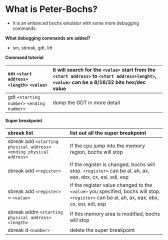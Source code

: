 # What is Peter-Bochs? #
- It is an enhanced bochs emulator with some more debugging commands.

**What debugging commands are added?**

- sm, sbreak, gdt, ldt


**Command tutorial**

|sm `<start address>` `<length>` `<value>`|it will search for the `<value>` start from the `<start address>` to `<start address+lenght>`, `<value>` can be a 8/16/32 bits hex/dec value|
|:----------------------------------------|:-------------------------------------------------------------------------------------------------------------------------------------------|
|gdt `<starting number>` `<ending number>`|dump the GDT in more detail                                                                                                                 |

**Super breakpoint**

|sbreak list|list out all the super breakpoint|
|:----------|:--------------------------------|
|sbreak add `<starting physical address>` `<ending physical address>`|If the cpu jump into the memory region, bochs will stop|
|sbreak add `<register>`|If the register is changed, bochs will stop. `<register>` can be al, ah, ax, eax, ebx, cx, esi, edi, esp|
|sbreak add `<register>` = `<value>`|If the register value changed to the `<value>` you specified, bochs will stop. `<register>` can be al, ah, ax, eax, ebx, cx, esi, edi, esp|
|sbreak addm `<starting physical address>` `<length>`|If this memory area is modified, bochs will stop|
|sbreak d `<number>`|delete the super breakpoint      |